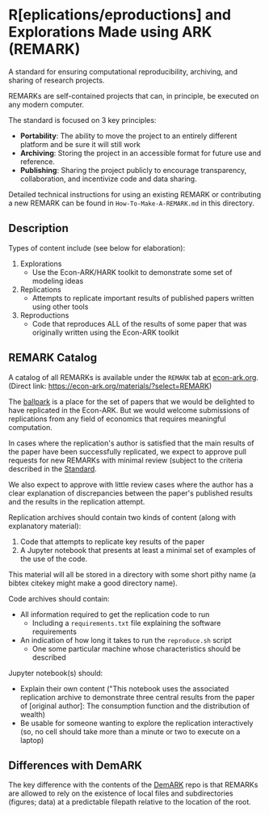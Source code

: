 # R[eplications/eproductions] and Explorations Made using ARK (REMARK)

A standard for ensuring computational reproducibility, archiving, and sharing of research projects.

REMARKs are self-contained projects that can, in principle, be executed on any modern computer.

The standard is focused on 3 key principles:

- **Portability**: The ability to move the project to an entirely different platform and be sure it will still work
- **Archiving**: Storing the project in an accessible format for future use and reference.
- **Publishing**: Sharing the project publicly to encourage transparency, collaboration, and incentivize code and data sharing.

Detailed technical instructions for using an existing REMARK or contributing a new REMARK can be found in `How-To-Make-A-REMARK.md` in this directory.

## Description

Types of content include (see below for elaboration):

1. Explorations
   * Use the Econ-ARK/HARK toolkit to demonstrate some set of modeling ideas
1. Replications
   * Attempts to replicate important results of published papers written using other tools
1. Reproductions
   * Code that reproduces ALL of the results of some paper that was originally written using the Econ-ARK toolkit

## REMARK Catalog

A catalog of all REMARKs  is available under the `REMARK` tab at [econ-ark.org](https://econ-ark.org/materials). (Direct link: https://econ-ark.org/materials/?select=REMARK)

The [ballpark](http://github.com/econ-ark/ballpark) is a place for the set of papers that we would be delighted to have replicated in the Econ-ARK. But we would welcome submissions of replications from any field of economics that requires meaningful computation.

In cases where the replication's author is satisfied that the main results of the paper have been successfully replicated, we expect to approve pull requests for new REMARKs with minimal review (subject to the criteria described in the [Standard](https://github.com/econ-ark/REMARK/blob/master/STANDARD.md).

We also expect to approve with little review cases where the author has a clear explanation of discrepancies between the paper's published results and the results in the replication attempt.

Replication archives should contain two kinds of content (along with explanatory material):

1. Code that attempts to replicate key results of the paper
1. A Jupyter notebook that presents at least a minimal set of examples of the use of the code.

This material will all be stored in a directory with some short pithy name (a bibtex citekey might make a good directory name).

Code archives should contain:
   * All information required to get the replication code to run
      * Including a `requirements.txt` file explaining the software requirements
   * An indication of how long it takes to run the `reproduce.sh` script
      * One some particular machine whose characteristics should be described

Jupyter notebook(s) should:
   * Explain their own content ("This notebook uses the associated replication archive to demonstrate three central results from the paper of [original author]: The consumption function and the distribution of wealth)
   * Be usable for someone wanting to explore the replication interactively (so, no cell should take more than a minute or two to execute on a laptop)

## Differences with DemARK

The key difference with the contents of the [DemARK](https://github.com/econ-ark/DemARK) repo is that REMARKs are allowed to rely on the existence of local files and subdirectories (figures; data) at a predictable filepath relative to the location of the root.


